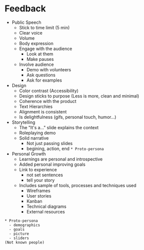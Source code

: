 # Feedback

- Public Speech
  - Stick to time limit (5 min)
  - Clear voice
  - Volume
  - Body expression
  - Engage with the audience
    - Look at them
    - Make pauses
  - Involve audience
    - Demo with volunteers
    - Ask questions
    - Ask for examples 
- Design
  - Color contrast (Accessibility)
  - Design sticks to purpose (Less is more, clean and minimal)
  - Coherence with the product
  - Text Hierarchies
  - Alignment is consistent
  - Is delightfulness (gifs, personal touch, humor...)
- Storytelling
  - The "It's a..." slide explains the context
  - Roleplaying demo
  - Solid narrative
    - Not just passing slides
    - begining, action, end
  `* Proto-persona`
- Personal Growth
  - Learnings are personal and introspective
  - Added personal improving goals
  - Link to experience
    - not set sentences
    - tell your story
  - Includes sample of tools, processes and techniques used
    - Wireframes
    - User stories
    - Kanban
    - Technical diagrams
    - External resources

```
* Proto-persona
  - demographics
  - goals
  - picture 
  - sliders
(Not known people)
```